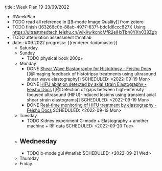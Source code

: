 title:: Week Plan 19-23/09/2022

- #WeekPlan
- TODO read all reference in [[B-mode Image Quality]] from zotero
- TODO finish ((63268c0b-88ab-4977-837f-bdc1d6ccc827)) Using https://ultrastmedtech.feishu.cn/wiki/wikcnoMfR2elHxTbn8YXn038Zgb
- TODO attenuation assessment #matlab
- date:: #09.2022
  progress:: {{renderer :todomaster}}
	- Saturday
	- Sunday
		- TODO physical book 200p+
	- Monday
		- DONE [⁡⁣‍﻿⁡⁤⁢‬⁣‍​‬⁤‬‍‍﻿⁡⁤‌⁢⁣⁤‌⁡⁤​⁣‍⁢‍​⁤‬⁡⁤⁢‍‬‬​⁤‍‬‬​⁣⁤⁣Shear Wave Elastography for Histotripsy - Feishu Docs](https://ultrastmedtech.feishu.cn/wiki/wikcnH3HrhYWptWM8dLAXzAq0ed) [[@Imaging feedback of histotripsy treatments using ultrasound shear wave elastography]] 
		  SCHEDULED: <2022-09-19 Mon>
		- DONE [‌⁢⁣‌⁣⁡⁤﻿﻿⁡‌⁤‍⁡⁡‌⁡﻿⁡​﻿﻿​⁢‬‬⁤⁣⁤⁤‌⁣​​‌⁤‍﻿⁡⁤​⁣﻿⁣⁣‍‬‬HIFU ablation detected by axial strain Elastography - Feishu Docs](https://ultrastmedtech.feishu.cn/wiki/wikcnG7BWvBNn5M4IZwU76it3vb) [[@Detection of gaps between high-intensity focused ultrasound (HIFU)-induced lesions using transient axial shear strain elastograms]] 
		  SCHEDULED: <2022-09-19 Mon>
		- DONE [⁣⁡⁢‍⁤⁡​​﻿‍​⁣‍⁣‍‌⁤⁡⁤⁤‌⁡​﻿⁣⁡⁣⁡‍‌‍﻿⁤‌​⁢‌⁣‬⁣⁣⁤​‌Real-time monitoring of HIFU treatment by elastography - Feishu Docs](https://ultrastmedtech.feishu.cn/wiki/wikcn2tA5jIDgMgXB7Npyx2YY4b)
		  SCHEDULED: <2022-09-19 Mon>
	- Tuesday
		- TODO Kidney experiment C-mode + Elastography + another machine + RF data
		  SCHEDULED: <2022-09-20 Tue>
	- Wednesday
		-
		- TODO b-mode gui #matlab
		  SCHEDULED: <2022-09-21 Wed>
	- Thursday
	- Friday